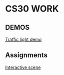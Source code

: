 # CS30 WORK

## DEMOS
[Traffic light demo](traffic-light-demo)

## Assignments
[Interactive scene](ball-lightning)